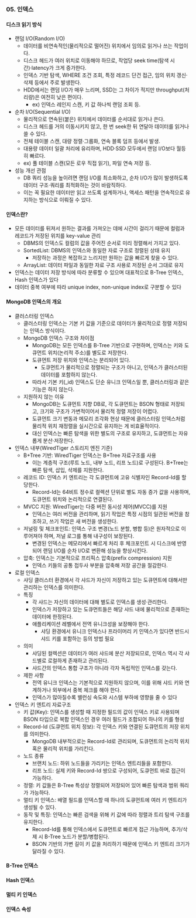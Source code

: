 ### 05. 인덱스

#### 디스크 읽기 방식
- 랜덤 I/O(Random I/O)
  - 데이터를 비연속적인(물리적으로 떨어진) 위치에서 임의로 읽거나 쓰는 작업이다.
  - 디스크 헤드가 여러 위치로 이동해야 하므로, 작업당 seek time(탐색 시간)·latency가 크게 증가한다.
  - 인덱스 기반 탐색, WHERE 조건 조회, 특정 레코드 단건 접근, 임의 위치 갱신·삭제 등에서 주로 발생한다.
  - HDD에서는 랜덤 I/O가 매우 느리며, SSD는 그 차이가 적지만 throughput(처리량)은 여전히 낮은 편이다.
    - ex) 인덱스 레인지 스캔, 키 값 하나씩 랜덤 조회 등.
- 순차 I/O(Sequential I/O)
  - 물리적으로 연속된(붙은) 위치에서 데이터를 순서대로 읽거나 쓴다.
  - 디스크 헤드를 거의 이동시키지 않고, 한 번 seek한 뒤 연달아 데이터를 읽거나 쓸 수 있다.
  - 전체 테이블 스캔, 대량 정렬·그룹화, 연속 블록 덤프 등에서 발생.
  - 대용량 데이터 일괄 처리에 유리하며, HDD·SSD 모두에서 랜덤 I/O보다 월등히 빠르다.
  - ex) 풀 테이블 스캔(모든 로우 직접 읽기), 파일 연속 저장 등.
- 성능 개선 관점
  - DB 쿼리 성능을 높이려면 랜덤 I/O를 최소화하고, 순차 I/O가 많이 발생하도록 데이터 구조·쿼리를 최적화하는 것이 바람직하다.
  - 이는 꼭 필요한 데이터만 읽고 쓰도록 설계하거나, 액세스 패턴을 연속적으로 유지하는 방식으로 이뤄질 수 있다.

#### 인덱스란?
- 모든 데이터를 뒤져서 원하는 결과를 가져오는 데에 시간이 걸리기 때문에 컬럼과 레코드가 저장된 위치를 key-value 관리
  - DBMS의 인덱스도 컬럼의 값을 주어진 순서로 미리 정렬해서 가지고 있다.
  - SortedList: DBMS의 인덱스와 동일한 자료 구조로 정렬된 상태 유지
    - 저장하는 과정은 복잡하고 느리지만 원하는 값을 빠르게 찾을 수 있다.
  - ArrayList: 데이터 파일과 동일한 자료 구조 사용로 저장된 순서 그대로 유지 
- 인덱스는 데이터 저장 방식에 따라 분류할 수 있으며 대표적으로 B-Tree 인덱스, Hash 인덱스가 있다
- 데이터 중복 여부에 따라 unique index, non-unique index로 구분할 수 있다

#### MongoDB 인덱스의 개요
- 클러스터링 인덱스
  - 클러스터링 인덱스는 기본 키 값을 기준으로 데이터가 물리적으로 정렬 저장되는 인덱스 방식이다.
  - MongoDB 인덱스 구조와 차이점
    - MongoDB는 모든 인덱스를 B-Tree 기반으로 구현하며, 인덱스는 키와 도큐먼트 위치(논리적 주소)를 별도로 저장한다.
    - 도큐먼트 저장 위치와 인덱스는 분리되어 있다.
      - 도큐먼트가 물리적으로 정렬되는 구조가 아니고, 인덱스가 클러스터된 데이터를 포함하지 않는다.
    - 따라서 기본 키(_id) 인덱스도 단순 유니크 인덱스일 뿐, 클러스터링과 같은 기능은 하지 않는다.
  - 지원하지 않는 이유
    - MongoDB는 도큐먼트 지향 DB로, 각 도큐먼트는 BSON 형태로 저장되고, 크기와 구조가 가변적이어서 물리적 정렬 저장이 어렵다.
    - 도큐먼트 크기 변동과 메모리 조각화 현상 때문에 클러스터링 인덱스처럼 물리적 위치 재정렬을 실시간으로 유지하는 게 비효율적이다.
    - 대신 인덱스는 빠른 탐색을 위한 별도의 구조로 유지하고, 도큐먼트는 자유롭게 분산·저장한다.
- 인덱스 내부(WiredTiger 스토리지 엔진 기준)
  - B+Tree 기반: WiredTiger 인덱스는 B+Tree 자료구조를 사용
    - 이는 계층적 구조(루트 노드, 내부 노드, 리프 노드)로 구성된다. B+Tree는 빠른 탐색, 삽입, 삭제를 지원한다.
  - 레코드 ID: 인덱스 키 엔트리는 각 도큐먼트에 고유 식별자인 Record-Id를 할당한다.
    - Record-Id는 64비트 정수로 컬렉션 단위로 별도 자동 증가 값을 사용하며, 도큐먼트 위치와 논리적으로 연결된다.
  - MVCC 지원: WiredTiger는 다중 버전 동시성 제어(MVCC)를 지원
    - 인덱스는 여러 버전을 관리하며, 읽기 작업은 특정 시점의 일관된 버전을 참조하고, 쓰기 작업은 새 버전을 생성한다.
  - 저널링 및 체크포인트: 인덱스 구조 변경(노드 분할, 병합 등)은 원자적으로 이루어져야 하며, 저널 로그를 통해 내구성이 보장된다.
    - 변경된 인덱스는 메모리에서 빠르게 처리 후 체크포인트 시 디스크에 반영되어 랜덤 I/O를 순차 I/O로 변환해 성능을 향상시킨다.
  - 압축: 인덱스는 기본적으로 프리픽스 압축(prefix compression) 지원
    - 인덱스 키들의 공통 접두사 부분을 압축해 저장 공간을 절감한다.
- 로컬 인덱스
  - 샤딩 클러스터 환경에서 각 샤드가 자신이 저장하고 있는 도큐먼트에 대해서만 관리하는 인덱스를 의미한다.
  - 특징
    - 각 샤드는 자신의 데이터에 대해 별도로 인덱스를 생성·관리한다.
    - 인덱스가 저장하고 있는 도큐먼트들은 해당 샤드 내에 물리적으로 존재하는 데이터에 한정된다.
    - 애플리케이션 레벨에서 전역 유니크성을 보장해야 한다.
      - 샤딩 환경에서 유니크 인덱스나 프라이머리 키 인덱스가 있다면 반드시 샤드 키를 포함하는 등의 방법 필요
  - 의미
    - 샤딩된 컬렉션은 데이터가 여러 샤드에 분산 저장되므로, 인덱스 역시 각 샤드별로 로컬하게 존재하고 관리된다.
    - 샤드간의 인덱스 통합 구조가 아니라 각자 독립적인 인덱스를 갖는다.
  - 제한 사항
    - 전역 유니크 인덱스는 기본적으로 지원하지 않으며, 이를 위해 샤드 키와 연계하거나 외부에서 중복 체크를 해야 한다.
    - 인덱스가 많아질수록 밸런싱 속도와 시스템 부하에 영향을 줄 수 있다
- 인덱스 키 엔트리 자료구조
  - 키 값(Key): 인덱스를 생성할 때 지정한 필드의 값이 인덱스 키로 사용되며 BSON 타입으로 복합 인덱스인 경우 여러 필드가 조합되어 하나의 키를 형성
  - Record-Id (도큐먼트 위치 정보): 각 인덱스 키와 연결된 도큐먼트의 저장 위치를 의미한다.
    - MongoDB 내부적으로는 Record-Id로 관리되며, 도큐먼트의 논리적 위치 혹은 물리적 위치를 가리킨다.
  - 노드 종류
    - 브랜치 노드: 하위 노드들을 가리키는 인덱스 엔트리들을 포함한다.
    - 리프 노드: 실제 키와 Record-Id 쌍으로 구성되어, 도큐먼트 바로 접근이 가능하다.
  - 정렬: 키 값들은 B-Tree 특성상 정렬되어 저장되어 있어 빠른 탐색과 범위 쿼리가 가능하다.
  - 멀티 키 인덱스: 배열 필드를 인덱스할 때 하나의 도큐먼트에 여러 키 엔트리가 생성될 수 있다.
  - 동작 및 특징: 인덱스는 빠른 검색을 위해 키 값에 따라 정렬과 트리 탐색 구조를 유지한다.
    - Record-Id를 통해 인덱스에서 도큐먼트로 빠르게 접근 가능하며, 추가/삭제 시 B-Tree 노드가 분할/병합된다.
    - BSON 기반의 가변 길이 키 값을 처리하기 때문에 인덱스 키 엔트리 크기가 달라질 수 있다.

#### B-Tree 인덱스

#### Hash 인덱스

#### 멀티 키 인덱스

#### 인덱스 속성
